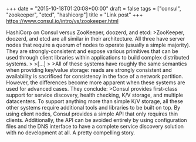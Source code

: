 +++
date = "2015-10-18T01:20:08+00:00"
draft = false
tags = ["consul", "zookeeper", "etcd", "hashicorp"]
title = "Link post"
+++
https://www.consul.io/intro/vs/zookeeper.html

HashiCorp on Consul versus ZooKeeper, doozerd, and etcd: >ZooKeeper, doozerd, and etcd are all similar in their architecture. All three have server nodes that require a quorum of nodes to operate (usually a simple majority). They are strongly-consistent and expose various primitives that can be used through client libraries within applications to build complex distributed systems. > >[...] > >All of these systems have roughly the same semantics when providing key/value storage: reads are strongly consistent and availability is sacrificed for consistency in the face of a network partition. However, the differences become more apparent when these systems are used for advanced cases. They conclude: >Consul provides first-class support for service discovery, health checking, K/V storage, and multiple datacenters. To support anything more than simple K/V storage, all these other systems require additional tools and libraries to be built on top. By using client nodes, Consul provides a simple API that only requires thin clients. Additionally, the API can be avoided entirely by using configuration files and the DNS interface to have a complete service discovery solution with no development at all. A pretty compelling story.
